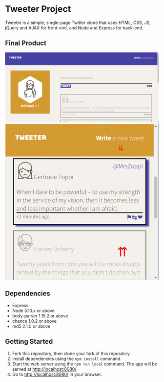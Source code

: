 # Tweeter Project

Tweeter is a simple, single-page Twitter clone that uses HTML, CSS, JS, jQuery and AJAX for front-end, and Node and Express for back-end.

## Final Product

!["Compose a Tweet in Desktop Mode"](https://github.com/Michael-Xie/tweeter/blob/master/docs/compose-tweet.png)
!["List of Tweet in Tablet Mode"](https://github.com/Michael-Xie/tweeter/blob/master/docs/tweet-list.png)

## Dependencies

- Express
- Node 5.10.x or above
- body-parser 1.15.2 or above
- chance 1.0.2 or above
- md5 2.1.0 or above

## Getting Started

1. Fork this repository, then clone your fork of this repository.
2. Install dependencies using the `npm install` command.
3. Start the web server using the `npm run local` command. The app will be served at <http://localhost:8080/>.
4. Go to <http://localhost:8080/> in your browser.
